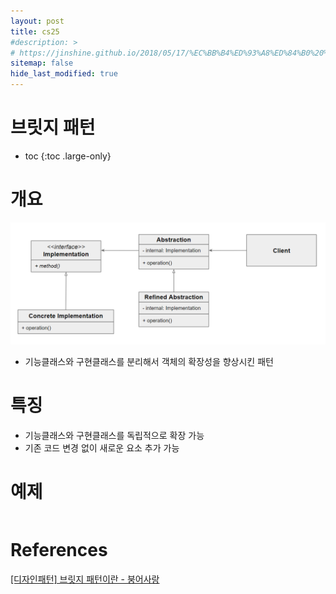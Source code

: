 ```yaml
---
layout: post
title: cs25
#description: >
# https://jinshine.github.io/2018/05/17/%EC%BB%B4%ED%93%A8%ED%84%B0%20%EA%B8%B0%EC%B4%88/%EB%A9%94%EB%AA%A8%EB%A6%AC%EA%B5%AC%EC%A1%B0/
sitemap: false
hide_last_modified: true
---
```

# 브릿지 패턴

* toc
{:toc .large-only}

# 개요

![](/assets/img/cs/bridge.png)

- 기능클래스와 구현클래스를 분리해서 객체의 확장성을 향상시킨 패턴

# 특징
- 기능클래스와 구현클래스를 독립적으로 확장 가능
- 기존 코드 변경 없이 새로운 요소 추가 가능

# 예제

```JAVA

```


# References

[[디자인패턴] 브릿지 패턴이란 - 붕어사랑](https://lucky516.tistory.com/197)